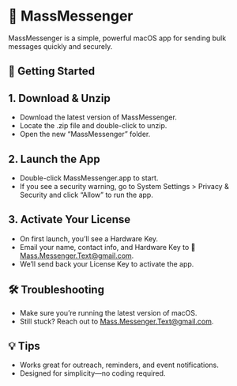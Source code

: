 # 💬 MassMessenger
MassMessenger is a simple, powerful macOS app for sending bulk messages quickly and securely.

## 🚀 Getting Started
## 1. Download & Unzip
- Download the latest version of MassMessenger.
- Locate the .zip file and double-click to unzip.
- Open the new “MassMessenger” folder.
## 2. Launch the App
- Double-click MassMessenger.app to start.
- If you see a security warning, go to System Settings > Privacy & Security and click “Allow” to run the app.
## 3. Activate Your License
- On first launch, you’ll see a Hardware Key.
- Email your name, contact info, and Hardware Key to 📨 Mass.Messenger.Text@gmail.com.
- We’ll send back your License Key to activate the app.

## 🛠 Troubleshooting
- Make sure you’re running the latest version of macOS.
- Still stuck? Reach out to Mass.Messenger.Text@gmail.com.

## 💡 Tips
- Works great for outreach, reminders, and event notifications.
- Designed for simplicity—no coding required.
